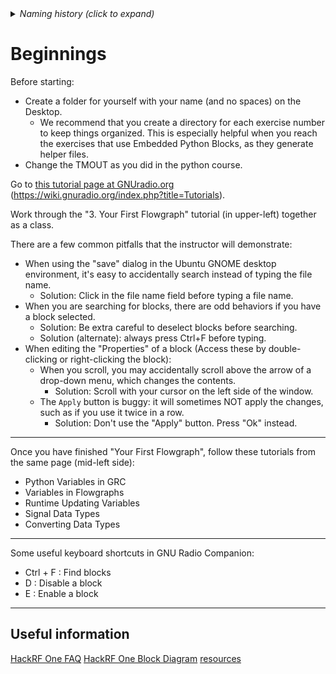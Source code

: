 <details><summary><i>Naming history (click to expand)</i></summary>
<pre>
2023 May 22: 010_Beginnings.md
2023 Feb 22: 025-Beginnings.md
</pre>
</details>

# Beginnings

Before starting:
- Create a folder for yourself with your name (and no spaces) on the Desktop.
  - We recommend that you create a directory for each exercise number to keep things organized. This is especially helpful when you reach the exercises that use Embedded Python Blocks, as they generate helper files.
- Change the TMOUT as you did in the python course.

Go to [this tutorial page at GNUradio.org](https://wiki.gnuradio.org/index.php?title=Tutorials) (https://wiki.gnuradio.org/index.php?title=Tutorials).

Work through the "3. Your First Flowgraph" tutorial (in upper-left) together as a class. 

There are a few common pitfalls that the instructor will demonstrate:

- When using the "save" dialog in the Ubuntu GNOME desktop environment, it's easy to accidentally search instead of typing the file name.
  - Solution: Click in the file name field before typing a file name.
- When you are searching for blocks, there are odd behaviors if you have a block selected.
  - Solution: Be extra careful to deselect blocks before searching.
  - Solution (alternate): always press Ctrl+F before typing.
- When editing the "Properties" of a block (Access these by double-clicking or right-clicking the block):
  - When you scroll, you may accidentally scroll above the arrow of a drop-down menu, which changes the contents.
    - Solution: Scroll with your cursor on the left side of the window.
  - The `Apply` button is buggy: it will sometimes NOT apply the changes, such as if you use it twice in a row.
    - Solution: Don't use the "Apply" button. Press "Ok" instead.

------

Once you have finished "Your First Flowgraph", follow these tutorials from the same page (mid-left side):

- Python Variables in GRC
- Variables in Flowgraphs
- Runtime Updating Variables
- Signal Data Types
- Converting Data Types

-------

Some useful keyboard shortcuts in GNU Radio Companion:
  - Ctrl + F : Find blocks
  - D : Disable a block
  - E : Enable a block

--------
## Useful information

[HackRF One FAQ](https://hackrf.readthedocs.io/en/latest/faq.html)
[HackRF One Block Diagram](https://github.com/python-can-define-radio/sdr-course/blob/main/classroom_activities/Chx_Misc/Images/hackrfone_diagram.png)
[resources](https://github.com/python-can-define-radio/sdr-course/tree/main/resources)

